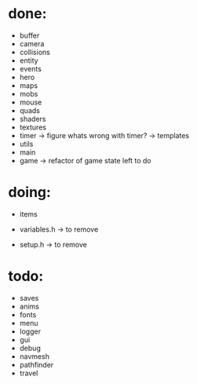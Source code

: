 
# done:
- buffer
- camera
- collisions
- entity
- events
- hero
- maps
- mobs
- mouse
- quads
- shaders
- textures
- timer -> figure whats wrong with timer? -> templates
- utils
- main
- game -> refactor of game state left to do


# doing:
- items

- variables.h -> to remove
- setup.h -> to remove

# todo:
- saves
- anims
- fonts
- menu
- logger
- gui
- debug
- navmesh
- pathfinder
- travel

